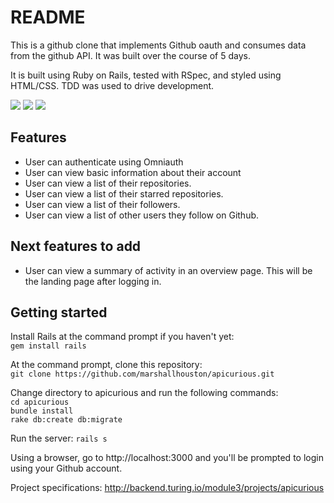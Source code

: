 # README

This is a github clone that implements Github oauth and consumes data from the github API. It was built over the course of 5 days.

It is built using Ruby on Rails, tested with RSpec, and styled using HTML/CSS. TDD was used to drive development.

<img src='http://i268.photobucket.com/albums/jj12/mrhouston3/apicurious/Screen%20Shot%202017-12-08%20at%209.30.56%20AM_zpstlsvidxz.png' >

<img src='http://i268.photobucket.com/albums/jj12/mrhouston3/apicurious/Screen%20Shot%202017-12-08%20at%209.31.32%20AM_zpsnrwrkozh.png' >

<img src='http://i268.photobucket.com/albums/jj12/mrhouston3/apicurious/Screen%20Shot%202017-12-08%20at%209.32.00%20AM_zps3gv0kqhv.png' >


## Features
- User can authenticate using Omniauth
- User can view basic information about their account
- User can view a list of their repositories.
- User can view a list of their starred repositories.
- User can view a list of their followers.
- User can view a list of other users they follow on Github.

## Next features to add
- User can view a summary of activity in an overview page. This will be the landing page after logging in.

## Getting started

Install Rails at the command prompt if you haven't yet:  
` gem install rails `

At the command prompt, clone this repository:  
` git clone https://github.com/marshallhouston/apicurious.git `

Change directory to apicurious and run the following commands:  
 `cd apicurious`  
 `bundle install`  
 `rake db:create db:migrate`  

Run the server:
 `rails s`  

Using a browser, go to http://localhost:3000 and you'll be prompted to login using your Github account.

Project specifications: http://backend.turing.io/module3/projects/apicurious
